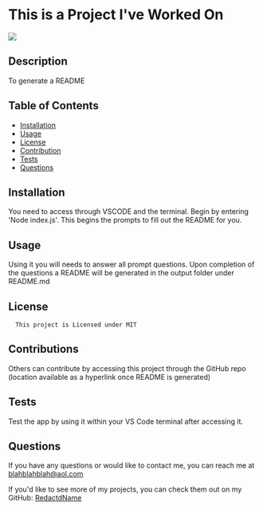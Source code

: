 # This is a Project I've Worked On 

  <img src="https://img.shields.io/badge/license-MIT-purple.svg">

  ## Description
To generate a  README

  ## Table of Contents
  * [Installation](#installation)
  * [Usage](#usage)
  * [License](#license)
  * [Contribution](#contribution)
  * [Tests](#tests)
  * [Questions](#questions)
  

  ## Installation
  You need to access through VSCODE and the terminal. Begin by entering 'Node index.js'. This begins the prompts to fill out the README for you.


## Usage
Using it you will needs to answer all prompt questions. Upon completion of the questions a README will be generated in the output folder under README.md

## License
      
      This project is Licensed under MIT

## Contributions
Others can contribute by accessing this project through the GitHub repo (location available as a hyperlink once README is generated)

## Tests
Test the app by using it within your VS Code terminal after accessing it.

## Questions
If you have any questions or would like to contact me, you can reach me at [blahblahblah@aol.com ](mailto:blahblahblah@aol.com )

If you'd like to see more of my projects, you can check them out on my GitHub: [RedactdName](https://github.com/RedactdName)
